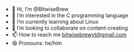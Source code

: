 - 👋 Hi, I’m @BitwiseBrew
- 👀 I’m interested in the C programming language
- 🌱 I’m currently learning about Linux
- 💞️ I’m looking to collaborate on content-creating
- 📫 How to reach me bitwisebrewyt@gmail.com
- 😄 Pronouns: he/him


<!---
BitwiseBrew/BitwiseBrew is a ✨ special ✨ repository because its `README.md` (this file) appears on your GitHub profile.
You can click the Preview link to take a look at your changes.
--->
